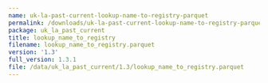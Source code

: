 ```yaml
---
name: uk-la-past-current-lookup-name-to-registry-parquet
permalink: /downloads/uk-la-past-current-lookup-name-to-registry-parquet/1_3
package: uk_la_past_current
title: lookup_name_to_registry
filename: lookup_name_to_registry.parquet
version: '1.3'
full_version: 1.3.1
file: /data/uk_la_past_current/1.3/lookup_name_to_registry.parquet
---
```

